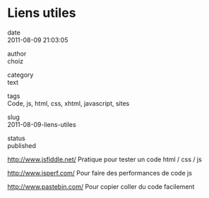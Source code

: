 Liens utiles
============

date  
2011-08-09 21:03:05

author  
choiz

category  
text

tags  
Code, js, html, css, xhtml, javascript, sites

slug  
2011-08-09-liens-utiles

status  
published

<http://www.jsfiddle.net/> Pratique pour tester un code html / css / js

<http://www.jsperf.com/> Pour faire des performances de code js

<http://www.pastebin.com/> Pour copier coller du code facilement
